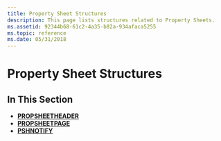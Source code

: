 ```yaml
---
title: Property Sheet Structures
description: This page lists structures related to Property Sheets.
ms.assetid: 92344b68-61c2-4a35-b82a-934afaca5255
ms.topic: reference
ms.date: 05/31/2018
---
```


# Property Sheet Structures

## In This Section

-   [**PROPSHEETHEADER**](pss-propsheetheader.md)
-   [**PROPSHEETPAGE**](pss-propsheetpage.md)
-   [**PSHNOTIFY**](/windows/desktop/api/Prsht/ns-prsht-pshnotify)

 

 




